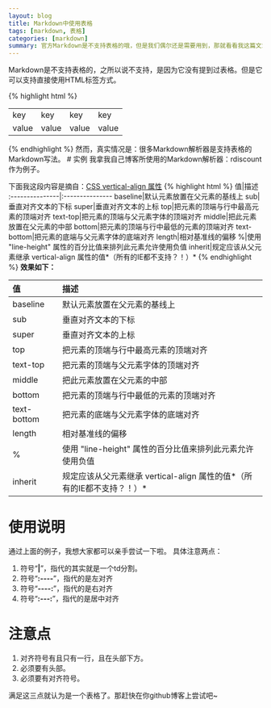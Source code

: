```yaml
---
layout: blog
title: Markdown中使用表格
tags: [markdown, 表格]
categories: [markdown]
summary: 官方Markdown是不支持表格的哦，但是我们偶尔还是需要用到，那就看看我这篇文章吧
---
```

Markdown是不支持表格的，之所以说不支持，是因为它没有提到过表格。但是它可以支持直接使用HTML标签方式。

{% highlight html %}
<table>
    <tbody>
        <tr>
            <td>key</td>
            <td>key</td>
            <td>key</td>
            <td>key</td>
        </tr>
        <tr>
            <td>value</td>
            <td>value</td>
            <td>value</td>
            <td>value</td>
        </tr>
    </tbody>
</table>
{% endhighlight %}
然而，真实情况是：很多Markdown解析器是支持表格的Markdown写法。
# 实例
我拿我自己博客所使用的Markdown解析器：rdiscount作为例子。

下面我这段内容是摘自：[CSS vertical-align 属性](http://www.w3school.com.cn/css/pr_pos_vertical-align.asp)
{% highlight html %}
值|描述 
:---------------|:---------------
baseline|默认元素放置在父元素的基线上
sub|垂直对齐文本的下标
super|垂直对齐文本的上标
top|把元素的顶端与行中最高元素的顶端对齐
text-top|把元素的顶端与父元素字体的顶端对齐
middle|把此元素放置在父元素的中部
bottom|把元素的顶端与行中最低的元素的顶端对齐
text-bottom|把元素的底端与父元素字体的底端对齐
length|相对基准线的偏移
%|使用 "line-height" 属性的百分比值来排列此元素允许使用负值
inherit|规定应该从父元素继承 vertical-align 属性的值*（所有的IE都不支持？！）*
{% endhighlight %}
**效果如下：**

值|描述 
:---------------|:--------------
baseline|默认元素放置在父元素的基线上
sub|垂直对齐文本的下标
super|垂直对齐文本的上标
top|把元素的顶端与行中最高元素的顶端对齐
text-top|把元素的顶端与父元素字体的顶端对齐
middle|把此元素放置在父元素的中部
bottom|把元素的顶端与行中最低的元素的顶端对齐
text-bottom|把元素的底端与父元素字体的底端对齐
length|相对基准线的偏移
%|使用 "line-height" 属性的百分比值来排列此元素允许使用负值
inherit|规定应该从父元素继承 vertical-align 属性的值*（所有的IE都不支持？！）*

# 使用说明
通过上面的例子，我想大家都可以亲手尝试一下啦。
具体注意两点：

1. 符号“**|**”，指代的其实就是一个td分割。
2. 符号“**:----**”，指代的是左对齐
3. 符号“**----:**”，指代的是右对齐
4. 符号“**:---:**”，指代的是居中对齐

# 注意点

1. 对齐符号有且只有一行，且在头部下方。
2. 必须要有头部。
3. 必须要有对齐符号。

满足这三点就认为是一个表格了。那赶快在你github博客上尝试吧~

